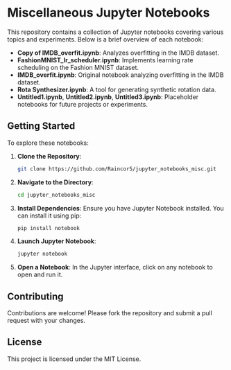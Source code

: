 
# Miscellaneous Jupyter Notebooks

This repository contains a collection of Jupyter notebooks covering various topics and experiments. Below is a brief overview of each notebook:

- **Copy of IMDB_overfit.ipynb**: Analyzes overfitting in the IMDB dataset.
- **FashionMNIST_lr_scheduler.ipynb**: Implements learning rate scheduling on the Fashion MNIST dataset.
- **IMDB_overfit.ipynb**: Original notebook analyzing overfitting in the IMDB dataset.
- **Rota Synthesizer.ipynb**: A tool for generating synthetic rotation data.
- **Untitled1.ipynb**, **Untitled2.ipynb**, **Untitled3.ipynb**: Placeholder notebooks for future projects or experiments.

## Getting Started

To explore these notebooks:

1. **Clone the Repository**:
    ```bash
    git clone https://github.com/Raincor5/jupyter_notebooks_misc.git
    ```
2. **Navigate to the Directory**:
    ```bash
    cd jupyter_notebooks_misc
    ```
3. **Install Dependencies**:
    Ensure you have Jupyter Notebook installed. You can install it using pip:
    ```bash
    pip install notebook
    ```
4. **Launch Jupyter Notebook**:
    ```bash
    jupyter notebook
    ```
5. **Open a Notebook**:
    In the Jupyter interface, click on any notebook to open and run it.

## Contributing

Contributions are welcome! Please fork the repository and submit a pull request with your changes.

## License

This project is licensed under the MIT License.
